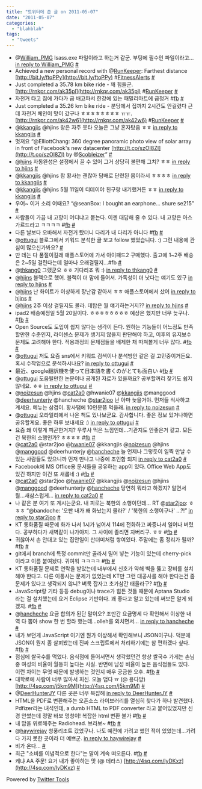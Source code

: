 ```yaml
---
title: "트위터에 쓴 글 on 2011-05-07"
date: "2011-05-07"
categories: 
  - "blahblah"
tags: 
  - "tweets"
---
```


- @[William\_PMG](http://twitter.com/William_PMG) lsass.exe 파일이라고 하는거 같군. 부팅에 필수인 파일이라고... [in reply to William\_PMG](http://twitter.com/William_PMG/statuses/64291231651471361) [#](http://twitter.com/blurblah/statuses/64530244006182913)
- Achieved a new personal record with @[RunKeeper](http://twitter.com/RunKeeper): Farthest distance [http://bit.ly/ftoPPy](http://bit.ly/ftoPPy) #[FitnessAlerts](http://search.twitter.com/search?q=%23FitnessAlerts) [#](http://twitter.com/blurblah/statuses/64581057957199872)
- Just completed a 35.78 km bike ride - 꽤 힘들군. [http://rnkpr.com/ak35pl](http://rnkpr.com/ak35pl) #[RunKeeper](http://search.twitter.com/search?q=%23RunKeeper) [#](http://twitter.com/blurblah/statuses/64581108909613056)
- 자전거 타고 집에 가다가 급 배고파서 한강에 있는 패밀리마트에 급정거 #[fb](http://search.twitter.com/search?q=%23fb) [#](http://twitter.com/blurblah/statuses/64659168413495296)
- Just completed a 35.26 km bike ride - 분당에서 집까지 2시간도 안걸렸다 근데 자전거 체인이 맛이 갔구나 ㅎㅎㅎㅎㅎㅎㅎㅎ ㅠㅠ. [http://rnkpr.com/ak42w6](http://rnkpr.com/ak42w6) #[RunKeeper](http://search.twitter.com/search?q=%23RunKeeper) [#](http://twitter.com/blurblah/statuses/64677632213651456)
- @[kkangjis](http://twitter.com/kkangjis) @hjins 랑은 자주 못타 오늘은 그냥 혼자탔음 ㅎㅎ [in reply to kkangjis](http://twitter.com/kkangjis/statuses/64685009444937729) [#](http://twitter.com/blurblah/statuses/64692237052817408)
- 멋져요 “@ElliottChang: 360 degree panoramic photo view of solar array in front of Facebook's new datacenter [http://t.co/szOI8ZI](http://t.co/szOI8ZI) by @[Scobleizer](http://twitter.com/Scobleizer)” [#](http://twitter.com/blurblah/statuses/64692888189140992)
- @[hjins](http://twitter.com/hjins) 자동완성은 설정에서 끌 수 있어 그거 상당히 불편해 그치? ㅎㅎ [in reply to hjins](http://twitter.com/hjins/statuses/64609874260140032) [#](http://twitter.com/blurblah/statuses/64693146247897088)
- @[kkangjis](http://twitter.com/kkangjis) @hjins 참 황사는 괜찮아 담배로 단련된 몸이라서 ㅎㅎㅎㅎ [in reply to kkangjis](http://twitter.com/kkangjis/statuses/64685009444937729) [#](http://twitter.com/blurblah/statuses/64694224259518464)
- @[kkangjis](http://twitter.com/kkangjis) @hjins 5월 11일이 디데이야 친구랑 내기했거든 ㅎㅎ [in reply to kkangjis](http://twitter.com/kkangjis/statuses/64694747423453185) [#](http://twitter.com/blurblah/statuses/64695081092915200)
- 우어~ 이거 소리 어때요? “@seanBox: I bought an earphone... shure se215” [#](http://twitter.com/blurblah/statuses/64695683717926912)
- 사람들이 가끔 내 고향이 어디냐고 묻는다. 이젠 대답해 줄 수 있다. 내 고향은 아스가르드라고 ㅋㅋㅋㅋ #[fb](http://search.twitter.com/search?q=%23fb) [#](http://twitter.com/blurblah/statuses/64697279713517568)
- 다른 날보다 오바해서 자전거 탔더니 다리가 내 다리가 아니다 #[fb](http://search.twitter.com/search?q=%23fb) [#](http://twitter.com/blurblah/statuses/64849476560490496)
- @[ottugui](http://twitter.com/ottugui) 블로그에서 키워드 분석한 글 보고 follow 했었습니다. :) 그런 내용에 관심이 많으신가봐요? [#](http://twitter.com/blurblah/statuses/64868222461165568)
- 딴 데는 다 품절이길래 애플스토어에 가서 아이패드2 구매했다. 출고에 1~2주 배송은 2~5일 걸린다는데 얼마나 오래걸릴지...#fb [#](http://twitter.com/blurblah/statuses/64880850612916224)
- @[thkang0](http://twitter.com/thkang0) 그랬군요 ㅎㅎ 기다리죠 뭐 :) [in reply to thkang0](http://twitter.com/thkang0/statuses/64898000471851008) [#](http://twitter.com/blurblah/statuses/64900482212167680)
- @[hjins](http://twitter.com/hjins) 블랙으로 했어. 블랙이 더 맘에 들어서. 가독성이 더 낫다는 얘기도 있구 [in reply to hjins](http://twitter.com/hjins/statuses/64904529216417792) [#](http://twitter.com/blurblah/statuses/64905028086939648)
- @[hjins](http://twitter.com/hjins) 난 화이트가 이상하게 장난감 같아서 ㅎㅎ 애플스토어에서 샀어 [in reply to hjins](http://twitter.com/hjins/statuses/64905338410905600) [#](http://twitter.com/blurblah/statuses/64905841412800512)
- @[hjins](http://twitter.com/hjins) 2주 이상 걸릴지도 몰라. 데탑은 뭘 얘기하는거지?? [in reply to hjins](http://twitter.com/hjins/statuses/64906407945830400) [#](http://twitter.com/blurblah/statuses/64909070963982336)
- ipad2 배송예정일 5월 20일이다. ㅎㅎㅎㅎㅎㅎㅎㅎ 예상은 했지만 너무 늦구나. #[fb](http://search.twitter.com/search?q=%23fb) [#](http://twitter.com/blurblah/statuses/64931044801003520)
- Open Source도 도입이 쉽지 않다는 생각이 든다. 원하는 기능들이 어느정도 만족할만한 수준인지, 라이센스 문제가 생기지 않을지 판단해야 하고, 이후의 유지보수 문제도 고려해야 한다. 적용과정의 문제점들을 배제한 채 따져볼게 너무 많다. #[fb](http://search.twitter.com/search?q=%23fb) [#](http://twitter.com/blurblah/statuses/64991304333004800)
- @[ottugui](http://twitter.com/ottugui) 저도 요즘 sns에서 키워드 검색이나 분석방안 같은 걸 고민중이거든요. 혹시 수작업으로 분석하시나요? [in reply to ottugui](http://twitter.com/ottugui/statuses/65021727146639360) [#](http://twitter.com/blurblah/statuses/65056072225927168)
- 最近、google翻訳機を使って日本語を書くのがとても面白い #[fb](http://search.twitter.com/search?q=%23fb) [#](http://twitter.com/blurblah/statuses/65057055765045249)
- @[ottugui](http://twitter.com/ottugui) 도움될만한 논문이나 공개된 자료가 있을까요? 공부할꺼리 찾기도 쉽지 않네요. ㅎㅎ [in reply to ottugui](http://twitter.com/ottugui/statuses/65057135066759169) [#](http://twitter.com/blurblah/statuses/65058257563172865)
- @[noizesun](http://twitter.com/noizesun) @hjins @[cat2a0](http://twitter.com/cat2a0) @hwanie07 @[kkangjis](http://twitter.com/kkangjis) @manggood @[deerhunterjy](http://twitter.com/deerhunterjy) @hancheche @[star2joo](http://twitter.com/star2joo) 난 아마 늦을거야. 먼저들 식사하고 계세요. 메뉴는 삼겹이. 황사땜에 10인분쯤 먹을래. [in reply to noizesun](http://twitter.com/noizesun/statuses/65235295636955136) [#](http://twitter.com/blurblah/statuses/65244599362400256)
- @[ottugui](http://twitter.com/ottugui) 오라일리에서 나온 책도 있나보군요. 감사합니다. 좋은 정보 있거나하면 공유할게요. 좋은 하루 보내세요 :) [in reply to ottugui](http://twitter.com/ottugui/statuses/65193596437020672) [#](http://twitter.com/blurblah/statuses/65244803192987648)
- 요즘 왜 이렇게 피곤한거지? 우루사 먹은 느낌인데...기관지도 안좋은거 같고. 모든건 북한의 소행인가? ㅎㅎㅎㅎ #[fb](http://search.twitter.com/search?q=%23fb) [#](http://twitter.com/blurblah/statuses/65245232157040640)
- @[cat2a0](http://twitter.com/cat2a0) @star2joo @[hwanie07](http://twitter.com/hwanie07) @kkangjis @[noizesun](http://twitter.com/noizesun) @hjins @[manggood](http://twitter.com/manggood) @deerhunterjy @[hancheche](http://twitter.com/hancheche) 늘 언제나 그렇듯이 일찍 만날 수 있는 사람들도 있으니까 먼저 만나고 나중에 조인함 되지 [in reply to cat2a0](http://twitter.com/cat2a0/statuses/65264482615693312) [#](http://twitter.com/blurblah/statuses/65298347757547520)
- Facebook에 MS Office용 문서들을 공유하는 app이 있다. Office Web App도 있긴 하지만 이건 또 새롭네 :) #[fb](http://search.twitter.com/search?q=%23fb) [#](http://twitter.com/blurblah/statuses/65305254870265856)
- @[cat2a0](http://twitter.com/cat2a0) @star2joo @[hwanie07](http://twitter.com/hwanie07) @kkangjis @[noizesun](http://twitter.com/noizesun) @hjins @[manggood](http://twitter.com/manggood) @deerhunterjy @[hancheche](http://twitter.com/hancheche) 당연히 뭐라고 하겠지? 알면서 뭘...새삼스럽게... [in reply to cat2a0](http://twitter.com/cat2a0/statuses/65300315557203969) [#](http://twitter.com/blurblah/statuses/65343193826344960)
- 나 같은 분 여기 또 계시는군요. 내 피로는 북한의 소행이던데... RT @[star2joo](http://twitter.com/star2joo): ㅎㅎㅎ “@bandoche: '오빤 내가 왜 화났는지 몰라?' / '북한의 소행이구나' ...?!” [in reply to star2joo](http://twitter.com/star2joo/statuses/65365555074441217) [#](http://twitter.com/blurblah/statuses/65391170901114881)
- KT 통화품질 때문에 화가 나서 1시가 넘어서 114에 전화하고 짜증나서 일어나 버렸다. 공부하다가 새벽같이 나가야지. 그 사이에 졸리면 자버리구. ㅎㅎ #[fb](http://search.twitter.com/search?q=%23fb) [#](http://twitter.com/blurblah/statuses/65464237635534849)
- 귀찮아서 손 안대고 있는 집안일이 산더미처럼 쌓여있다. 주말에는 좀 정리가 될까? #[fb](http://search.twitter.com/search?q=%23fb) [#](http://twitter.com/blurblah/statuses/65464703006150656)
- git에서 branch에 특정 commit만 골라서 밀어 넣는 기능이 있는데 cherry-pick이라고 이름 붙여놨다. 귀여워 ㅋㅋㅋㅋ #[fb](http://search.twitter.com/search?q=%23fb) [#](http://twitter.com/blurblah/statuses/65575886237351936)
- KT 통화품질 문제로 연락을 받았는데 내부에서 신호가 약해 벽을 뚫고 장비를 설치해야 한다고. 다른 이통사는 문제가 없었는데 KT만 그런 대공사를 해야 한다는건 좀 문제가 있다고 생각되지 않니? 벼룩 잡자고 초가삼간 태울라구? #[fb](http://search.twitter.com/search?q=%23fb) [#](http://twitter.com/blurblah/statuses/65600262445867008)
- JavaScript랑 기타 등등 debug이나 trace가 힘든 것들 때문에 Aptana Studio 라는 걸 설치했는데 요거 Eclipse 기반이다. 꽤 좋다고 알고 있는데 써보믄 알게 되겠지. #[fb](http://search.twitter.com/search?q=%23fb) [#](http://twitter.com/blurblah/statuses/65601424989491200)
- @[hancheche](http://twitter.com/hancheche) 요금 합의가 된단 말이오? 조만간 요금명세 다 확인해서 이상한 내역 다 뽑아 show 한 번 할라 했는데...olleh를 외치면서... [in reply to hancheche](http://twitter.com/hancheche/statuses/65617239654674433) [#](http://twitter.com/blurblah/statuses/65617747895263233)
- 내가 보던게 JavaScript 이기엔 뭔가 이상해서 확인해보니 JSON이구나. 덕분에 JSON이 뭔지 좀 살펴봤는데 진짜 스크립트에서 처리하기에는 참 편하겠다 싶다. #[fb](http://search.twitter.com/search?q=%23fb) [#](http://twitter.com/blurblah/statuses/65621216450449408)
- 점심에 쌀국수를 먹었다. 음식점에 들어서면서 생각했던건 항상 쌀국수 가게는 손님 중 여성의 비율이 월등히 높다는 사실. 반면에 남성 비율이 높은 음식점들도 있다. 이런 차이는 무엇 때문에 발생하는 것인지 매우 궁금한 오후. #[fb](http://search.twitter.com/search?q=%23fb) [#](http://twitter.com/blurblah/statuses/65655898139410432)
- 대학로에 사람이 너무 많아서 피신. 오늘 덥다 ㅠ (@ 용다방) [http://4sq.com/j5km9M](http://4sq.com/j5km9M) [#](http://twitter.com/blurblah/statuses/66011280800104448)
- @[DeerHunterJY](http://twitter.com/DeerHunterJY) 다른 곳은 너무 복잡해 [in reply to DeerHunterJY](http://twitter.com/DeerHunterJY/statuses/66022902419570688) [#](http://twitter.com/blurblah/statuses/66023106497617921)
- HTML을 PDF로 변환해주는 오픈소스 라이브러리를 열심히 찾다가 하나 발견했다. Pdfizer라는 녀석인데, a dumb HTML to PDF converter 라고 붙어있었지만 신경 안썼는데 정말 바보 멍청이! 복잡한 html 변환 불가 #[fb](http://search.twitter.com/search?q=%23fb) [#](http://twitter.com/blurblah/statuses/66070558806249472)
- 내 맘을 위로해주는 Radiohead. 브라보~ #[fb](http://search.twitter.com/search?q=%23fb) [#](http://twitter.com/blurblah/statuses/66132013551337472)
- @[haywirejay](http://twitter.com/haywirejay) 청풍리조트 갔었구나. 나도 예전에 가려고 했던 적이 있었는데...가려다 가지 못한 곳이라 더 예쁘군. [in reply to haywirejay](http://twitter.com/haywirejay/statuses/66111767452987392) [#](http://twitter.com/blurblah/statuses/66334809751953409)
- 비가 온다... [#](http://twitter.com/blurblah/statuses/66341458797531136)
- 최근 "소비를 이념적으로 한다"는 말이 계속 떠오른다. #[fb](http://search.twitter.com/search?q=%23fb) [#](http://twitter.com/blurblah/statuses/66386510525644800)
- 케냐 AA 주문! 요거 내가 좋아하는 맛 (@ 테라스) [http://4sq.com/lyDKxz](http://4sq.com/lyDKxz) [#](http://twitter.com/blurblah/statuses/66764405643296768)

Powered by [Twitter Tools](http://alexking.org/projects/wordpress)
